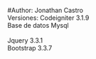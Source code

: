 #Author: Jonathan Castro
<br>
Versiones:
Codeigniter 3.1.9
<br>
Base de datos Mysql
<br>
<br>
Jquery 3.3.1
<br>
Bootstrap 3.3.7

